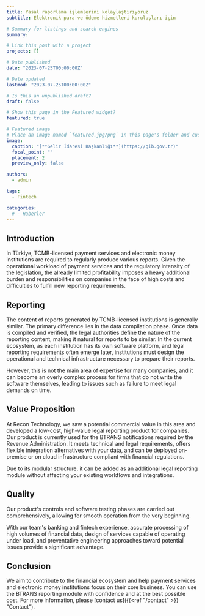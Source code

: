 ```yaml
---
title: Yasal raporlama işlemlerini kolaylaştırıyoruz
subtitle: Elektronik para ve ödeme hizmetleri kuruluşları için

# Summary for listings and search engines
summary:

# Link this post with a project
projects: []

# Date published
date: "2023-07-25T00:00:00Z"

# Date updated
lastmod: "2023-07-25T00:00:00Z"

# Is this an unpublished draft?
draft: false

# Show this page in the Featured widget?
featured: true

# Featured image
# Place an image named `featured.jpg/png` in this page's folder and customize its options here.
image:
  caption: "[**Gelir İdaresi Başkanlığı**](https://gib.gov.tr)"
  focal_point: ""
  placement: 2
  preview_only: false

authors:
  - admin

tags:
  - Fintech

categories:
  # - Haberler
---
```


## Introduction

In Türkiye, TCMB-licensed payment services and electronic money institutions are required to regularly produce various reports. Given the operational workload of payment services and the regulatory intensity of the legislation, the already limited profitability imposes a heavy additional burden and responsibilities on companies in the face of high costs and difficulties to fulfill new reporting requirements.

## Reporting

The content of reports generated by TCMB-licensed institutions is generally similar. The primary difference lies in the data compilation phase. Once data is compiled and verified, the legal authorities define the nature of the reporting content, making it natural for reports to be similar. In the current ecosystem, as each institution has its own software platform, and legal reporting requirements often emerge later, institutions must design the operational and technical infrastructure necessary to prepare their reports.

However, this is not the main area of expertise for many companies, and it can become an overly complex process for firms that do not write the software themselves, leading to issues such as failure to meet legal demands on time.

## Value Proposition

At Recon Technology, we saw a potential commercial value in this area and developed a low-cost, high-value legal reporting product for companies. Our product is currently used for the BTRANS notifications required by the Revenue Administration. It meets technical and legal requirements, offers flexible integration alternatives with your data, and can be deployed on-premise or on cloud infrastructure compliant with financial regulations.

Due to its modular structure, it can be added as an additional legal reporting module without affecting your existing workflows and integrations.

## Quality

Our product's controls and software testing phases are carried out comprehensively, allowing for smooth operation from the very beginning.

With our team's banking and fintech experience, accurate processing of high volumes of financial data, design of services capable of operating under load, and preventative engineering approaches toward potential issues provide a significant advantage.

## Conclusion

We aim to contribute to the financial ecosystem and help payment services and electronic money institutions focus on their core business. You can use the BTRANS reporting module with confidence and at the best possible cost. For more information, please [contact us]({{<ref "/contact" >}} "Contact").
